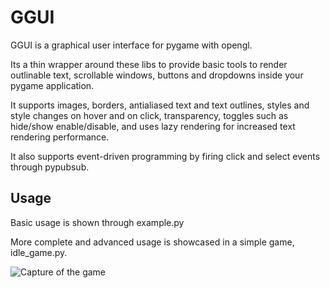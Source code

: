 # GGUI
GGUI is a graphical user interface for pygame with opengl.

Its a thin wrapper around these libs to provide basic tools to render outlinable text, scrollable windows, buttons and dropdowns inside your pygame application.

It supports images, borders, antialiased text and text outlines, styles and style changes on hover and on click, transparency, toggles such as hide/show enable/disable, and uses lazy rendering for increased text rendering performance.

It also supports event-driven programming by firing click and select events through pypubsub.

## Usage

Basic usage is shown through example.py

More complete and advanced usage is showcased in a simple game, idle_game.py.

![Capture of the game](https://imgur.com/ICVL3W0)

